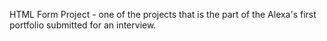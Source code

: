 HTML Form Project - one of the projects that is the part of
the Alexa's first portfolio submitted for an interview. 

